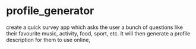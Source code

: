# profile_generator
create a quick survey app which asks the user a bunch of questions like their favourite music, activity, food, sport, etc. It will then generate a profile description for them to use online,
